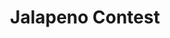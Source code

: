 ---
templateKey: cook-off
title: Jalapeno Contest
image: /img/jalapeno.jpg
prevYears:
  - year: 2019
    winners:
      firstPlace:
        winnersName: Mary Romano
        winnersPicture: /img/winners/2019-jalapeno-1st.jpg
      secondPlace:
        winnersName: 912 Live Crew
        winnersPicture: /img/winners/2019-jalapeno-2nd.jpg
      thirdPlace:
        winnersName: Safety Third
        winnersPicture: /img/winners/2019-jalapeno-3rd.jpg
  - year: 2018
    winners:
      firstPlace:
        winnersName: 912 Live Crew
        winnersPicture: /img/winners/2018-jalapeno-1st.jpg
      secondPlace:
        winnersName: Spice Girls
        winnersPicture: /img/winners/2018-jalapeno-2nd.jpg
      thirdPlace:
        winnersName: Triple T Cookers
        winnersPicture: /img/winners/2018-jalapeno-3rd.jpg
  - year: 2017
    winners:
      firstPlace:
        winnersPicture: /img/winners/2017-jalapeno-1st.jpg
      secondPlace:
        winnersPicture: /img/winners/2017-jalapeno-2nd.jpg
---